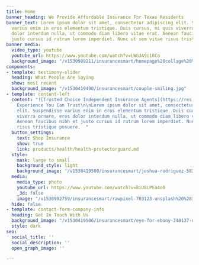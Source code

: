 ```yaml
---
title: Home
banner_heading: We Provide Affordable Insurance For Texas Residents
banner_text: Lorem ipsum dolor sit amet, consectetur adipiscing elit. Suspendisse
  varius enim in eros elementum tristique. Duis cursus, mi quis viverra ornare, eros
  dolor interdum nulla, ut commodo diam libero vitae erat. Aenean faucibus nibh et
  justo cursus id rutrum lorem imperdiet. Nunc ut sem vitae risus tristique posuere.
banner_media:
  video_type: youtube
  youtube_url: https://www.youtube.com/watch?v=LWGJA9i18Co
  background_image: "/v1530989211/insurancesmart/homepage%20collage%20%282%29.jpg"
components:
- template: testimony-slider
  heading: What People Are Saying
  show: most recent
  background_image: "/v1530419490/insurancesmart/couple-smiling.jpg"
- template: content-left
  content: "![Trusted Choice Independent Insurance Agents](https://res.cloudinary.com/modii/v1530419486/insurancesmart/TC-horizontal-logo-black--blue-tranparency.png)\n\n#
    Experience You Can Trust\n\nLorem ipsum dolor sit amet, consectetur adipiscing
    elit. Suspendisse varius enim in eros elementum tristique. Duis cursus, mi quis
    viverra ornare, eros dolor interdum nulla, ut commodo diam libero vitae erat.
    Aenean faucibus nibh et justo cursus id rutrum lorem imperdiet. Nunc ut sem vitae
    risus tristique posuere.  "
  button_settings:
    text: Shop Insurance
    show: true
    link: products/health/health-protectorguard.md
  style:
    mask: large to small
    background_style: light
    background_image: "/v1530419500/insurancesmart/joshua-rodriguez-583392-unsplash.jpg"
  media:
    media_type: photo
    youtube_url: https://www.youtube.com/watch?v=8iU8LPEa4o0
    _3d: false
    image: "/v1530992759/insurancesmart/rawpixel-703123-unsplash%20%281%29.jpg"
  hide: false
- template: contact-form-company-info
  heading: Get In Touch With Us
  background_image: "/v1530419506/insurancesmart/eye-for-ebony-340137-unsplash.jpg"
  style: dark
seo:
  social_title: ''
  social_description: ''
  open_graph_image: ''

---
```

